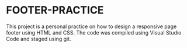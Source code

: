 # FOOTER-PRACTICE

This project is a personal practice on how to design a responsive page footer using HTML and CSS.
The code was compiled using Visual Studio Code and staged using git.
